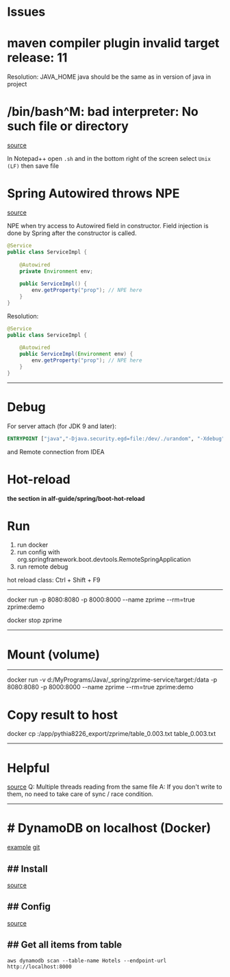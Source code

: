 # Issues

# maven compiler plugin invalid target release: 11
Resolution: JAVA_HOME java should be the same as in version of java in project

# /bin/bash^M: bad interpreter: No such file or directory

[source](https://stackoverflow.com/a/14219160)

In Notepad++ open `.sh` and in the bottom right of the screen select `Unix (LF)` then save file

# Spring Autowired throws NPE

[source](https://stackoverflow.com/a/41838937)

NPE when try access to Autowired field in constructor. Field injection is done by Spring after the constructor is called.

```java
@Service
public class ServiceImpl {
    
    @Autowired
    private Environment env;
    
    public ServiceImpl() {
        env.getProperty("prop"); // NPE here
    }
}
```

Resolution:

```java
@Service
public class ServiceImpl {
    
    @Autowired
    public ServiceImpl(Environment env) {
        env.getProperty("prop"); // NPE here
    }
}
```

---
# Debug

For server attach (for JDK 9 and later):
```dockerfile
ENTRYPOINT ["java","-Djava.security.egd=file:/dev/./urandom", "-Xdebug", "-agentlib:jdwp=transport=dt_socket,server=y,suspend=n,address=*:8000", "-jar","/app.jar"]
```

and Remote connection from IDEA

# Hot-reload

**the section in alf-guide/spring/boot-hot-reload**

# Run

1. run docker
2. run config with org.springframework.boot.devtools.RemoteSpringApplication
3. run remote debug

hot reload class: Ctrl + Shift + F9

---

docker run -p 8080:8080 -p 8000:8000 --name zprime --rm=true zprime:demo

docker stop zprime

---
# Mount (volume)

---
docker run -v d:/MyPrograms/Java/_spring/zprime-service/target:/data -p 8080:8080 -p 8000:8000 --name zprime --rm=true zprime:demo

# Copy result to host

docker cp <containderId>:/app/pythia8226_export/zprime/table_0.003.txt table_0.003.txt

---
# Helpful


[source](https://stackoverflow.com/a/823525)
Q: Multiple threads reading from the same file
A: If you don't write to them, no need to take care of sync / race condition.

---
# # DynamoDB on localhost (Docker)

[example](https://dzone.com/articles/getting-started-with-dynamodb-and-spring)
[git](https://github.com/smartinrub/spring-boot-dynamodb)

## ## Install
[source](https://medium.com/devopslinks/dynamodb-on-localhost-9c502f07056e)

## ## Config
[source](https://github.com/ruanbekker/dynamodb-local-docker/blob/master/README.md)

## ## Get all items from table

```shell
aws dynamodb scan --table-name Hotels --endpoint-url http://localhost:8000
```

